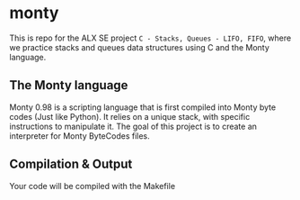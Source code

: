 # monty
This is repo for the ALX SE project `C - Stacks, Queues - LIFO, FIFO`, where we practice stacks and queues data structures using C and the Monty language.

## The Monty language
Monty 0.98 is a scripting language that is first compiled into Monty byte codes (Just like Python). It relies on a unique stack, with specific instructions to manipulate it. The goal of this project is to create an interpreter for Monty ByteCodes files.

## Compilation & Output
Your code will be compiled with the Makefile

## 
